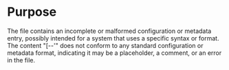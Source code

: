 # Purpose
The file contains an incomplete or malformed configuration or metadata entry, possibly intended for a system that uses a specific syntax or format. The content "[--'" does not conform to any standard configuration or metadata format, indicating it may be a placeholder, a comment, or an error in the file.
